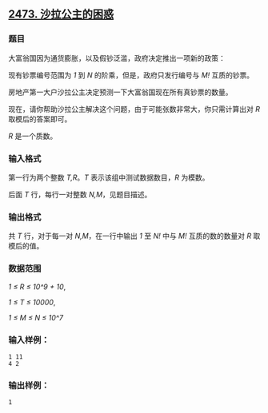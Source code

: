 ## [2473. 沙拉公主的困惑](https://www.acwing.com/problem/content/2475/)

### 题目

大富翁国因为通货膨胀，以及假钞泛滥，政府决定推出一项新的政策：

现有钞票编号范围为 *1* 到 *N* 的阶乘，但是，政府只发行编号与 *M!* 互质的钞票。

房地产第一大户沙拉公主决定预测一下大富翁国现在所有真钞票的数量。

现在，请你帮助沙拉公主解决这个问题，由于可能张数非常大，你只需计算出对 *R* 取模后的答案即可。

*R* 是一个质数。

### 输入格式

第一行为两个整数 *T,R*。*T* 表示该组中测试数据数目，*R* 为模数。

后面 *T* 行，每行一对整数 *N,M*，见题目描述。

### 输出格式

共 *T* 行，对于每一对 *N,M*，在一行中输出 *1* 至 *N!* 中与 *M!* 互质的数的数量对 *R* 取模后的值。

### 数据范围

*1 ≤ R ≤ 10^9 + 10*,

*1 ≤ T ≤ 10000*,

*1 ≤ M ≤ N ≤ 10^7*

### 输入样例：

```
1 11
4 2
```

### 输出样例：

```
1
```
